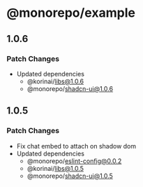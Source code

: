 # @monorepo/example

## 1.0.6

### Patch Changes

- Updated dependencies
  - @korinai/libs@1.0.6
  - @monorepo/shadcn-ui@1.0.6

## 1.0.5

### Patch Changes

- Fix chat embed to attach on shadow dom
- Updated dependencies
  - @monorepo/eslint-config@0.0.2
  - @korinai/libs@1.0.5
  - @monorepo/shadcn-ui@1.0.5
